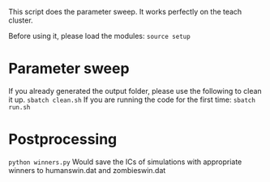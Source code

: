 This script does the parameter sweep. It works perfectly on the teach cluster.

Before using it, please load the modules:
`source setup` 
# Parameter sweep
If you already generated the output folder, please use the following to clean it up.
`sbatch clean.sh`
If you are running the code for the first time: 
`sbatch run.sh`

# Postprocessing
`python winners.py`
Would save the ICs of simulations with appropriate winners to humanswin.dat and zombieswin.dat 
